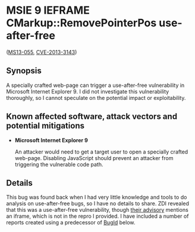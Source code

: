 MSIE 9 IEFRAME CMarkup::RemovePointerPos use-after-free
=======================================================
([MS13-055][], [CVE-2013-3143][])

[MS13-055]: http://technet.microsoft.com/en-us/security/bulletin/ms13-055
[CVE-2013-3143]: http://www.cve.mitre.org/cgi-bin/cvename.cgi?name=CVE-2013-3143

Synopsis
--------
A specially crafted web-page can trigger a use-after-free vulnerability in
Microsoft Internet Explorer 9. I did not investigate this vulnerability
thoroughly, so I cannot speculate on the potential impact or exploitability.

Known affected software, attack vectors and potential mitigations
-----------------------------------------------------------------
* **Microsoft Internet Explorer 9**

  An attacker would need to get a target user to open a specially crafted
  web-page. Disabling JavaScript should prevent an attacker from triggering the
  vulnerable code path.

Details
-------
This bug was found back when I had very little knowledge and tools to do
analysis on use-after-free bugs, so I have no details to share. ZDI revealed
that this was a use-after-free vulnerability, though [their advisory](http://www.zerodayinitiative.com/advisories/ZDI-13-163/)
mentions an iframe, which is not in the repro I provided. I have included a
number of reports created using a predecessor of [BugId][] below.

[BugId]: https://github.com/SkyLined/BugId
